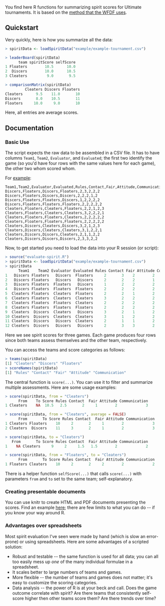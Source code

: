 You find here R functions for summarizing spirit scores for Ultimate tournaments.
It is based on the 
    [method that the WFDF uses](http://www.wfdf.org/sotg/spirit-rules-a-scoring).

## Quickstart

Very quickly, here is how you summarize all the data:

~~~R
> spiritData <- loadSpiritData("example/example-tournament.csv")

> leaderBoard(spiritData)
      team spiritScore selfScore
1 Floaters        10.5      10.0
2  Discers        10.0      10.5
3 Cleaters         9.0       9.5

> comparisonMatrix(spiritData)
         Cleaters Discers Floaters
Cleaters      9.5    11.0       10
Discers       8.0    10.5       11
Floaters     10.0     9.0       10
~~~

Here, all entries are average scores.


## Documentation

### Basic Use

The script expects the raw data to be assembled in a CSV file.
It has to have columns `Team1`, `Team2`, `Evaluator`, and `Evaluated`;
the first two identify the game (so you'd have four rows with the same 
values here for each game), the other two whom scored whom.

For [example](TODO):

~~~
Team1,Team2,Evaluator,Evaluated,Rules,Contact,Fair,Attitude,Communication
Discers,Floaters,Discers,Floaters,2,3,2,2,2
Discers,Floaters,Discers,Discers,2,2,2,1,2
Discers,Floaters,Floaters,Discers,1,2,2,2,2
Discers,Floaters,Floaters,Floaters,2,2,2,2,2
Cleaters,Floaters,Cleaters,Floaters,2,2,1,2,3
Cleaters,Floaters,Cleaters,Cleaters,3,2,2,2,1
Cleaters,Floaters,Floaters,Cleaters,2,2,2,2,2
Cleaters,Floaters,Floaters,Floaters,2,2,2,2,2
Cleaters,Discers,Cleaters,Discers,3,2,1,2,3
Cleaters,Discers,Cleaters,Cleaters,3,1,2,2,1
Cleaters,Discers,Discers,Cleaters,2,1,1,2,2
Cleaters,Discers,Discers,Discers,2,3,3,2,2
~~~

Now, to get started you need to load the data into your R session (or script):

~~~R
> source("evaluate-spirit.R")
> spiritData <- loadSpiritData("example/example-tournament.csv")
> spiritData
      Team1    Team2 Evaluator Evaluated Rules Contact Fair Attitude Communication
1   Discers Floaters   Discers  Floaters     2       3    2        2             2
2   Discers Floaters   Discers   Discers     2       2    2        1             2
3   Discers Floaters  Floaters   Discers     1       2    2        2             2
4   Discers Floaters  Floaters  Floaters     2       2    2        2             2
5  Cleaters Floaters  Cleaters  Floaters     2       2    1        2             3
6  Cleaters Floaters  Cleaters  Cleaters     3       2    2        2             1
7  Cleaters Floaters  Floaters  Cleaters     2       2    2        2             2
8  Cleaters Floaters  Floaters  Floaters     2       2    2        2             2
9  Cleaters  Discers  Cleaters   Discers     3       2    1        2             3
10 Cleaters  Discers  Cleaters  Cleaters     3       1    2        2             1
11 Cleaters  Discers   Discers  Cleaters     2       1    1        2             2
12 Cleaters  Discers   Discers   Discers     2       3    3        2             2
~~~

Here we see spirit scores for three games. Each game produces four rows since
both teams assess themselves and the other team, respectively.

You can access the teams and score categories as follows:

~~~R
> teams(spiritData)
[1] "Cleaters" "Discers" "Floaters"
> scoreNames(spiritData)
[1] "Rules" "Contact" "Fair" "Attitude" "Communication"
~~~

The central function is `score(...)`. You can use it to filter and summarize 
multiple assessments. Here are some usage examples:

~~~R
> score(spiritData, from = "Cleaters")
      From    To Score Rules Contact  Fair Attitude Communication
1 Cleaters    NA  10.5   2.5       2     1        2             3

> score(spiritData, from = "Cleaters", average = FALSE)
      From       To Score Rules Contact  Fair Attitude Communication
1 Cleaters Floaters    10     2       2     1        2             3
2 Cleaters  Discers    11     3       2     1        2             3

> score(spiritData, to = "Cleaters")
   From       To Score Rules Contact  Fair Attitude Communication
1    NA Cleaters     9     2     1.5   1.5        2             2

> score(spiritData, from = "Floaters", to = "Cleaters")
      From       To Score Rules Contact  Fair Attitude Communication
1 Floaters Cleaters    10     2       2     2        2             2
~~~

There is a helper function `selfScore(...)` that calls `score(...)` with 
parameters `from` and `to` set to the same team; self-explanatory.

### Creating presentable documents

You can use knitr to create HTML and PDF documents presenting the scores.
Find an example 
    [here](TODO);
there are few limits to what you can do -- if you know your way around R.

### Advantages over spreadsheets

Most spirit evaluation I've seen were made by hand (which is slow an error-prone)
or using spreadsheets. Here are some advantages of a scripted solution:

 * Robust and testable -- the same function is used for all data; you can all too
   easily mess up _one_ of the many individual formulae in a spreadsheet.
 * It scales better to large numbers of teams and games.
 * More flexible -- the number of teams and games does not matter; it's easy to
   customize the scoring categories.
 * Data analysis -- the power of R is at your beck and call. Does the game outcome
   correlate with spirit? Are there teams that consistently self-score higher
   then other teams score them? Are there trends over time?
